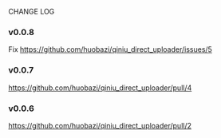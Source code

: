 CHANGE LOG

### v0.0.8

Fix https://github.com/huobazi/qiniu_direct_uploader/issues/5

### v0.0.7

https://github.com/huobazi/qiniu_direct_uploader/pull/4

### v0.0.6

https://github.com/huobazi/qiniu_direct_uploader/pull/2
